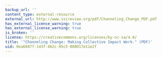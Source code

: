```yaml
---
backup_url: ''
content_type: external-resource
external_url: http://www.ssireview.org/pdf/Channeling_Change_PDF.pdf
has_external_licence_warning: true
has_external_license_warning: true
is_broken: ''
license: https://creativecommons.org/licenses/by-nc-sa/4.0/
title: '"Channeling Change: Making Collective Impact Work." (PDF)'
uid: 0ea6847f-143f-462c-95c5-088017e11e2f
---
```

